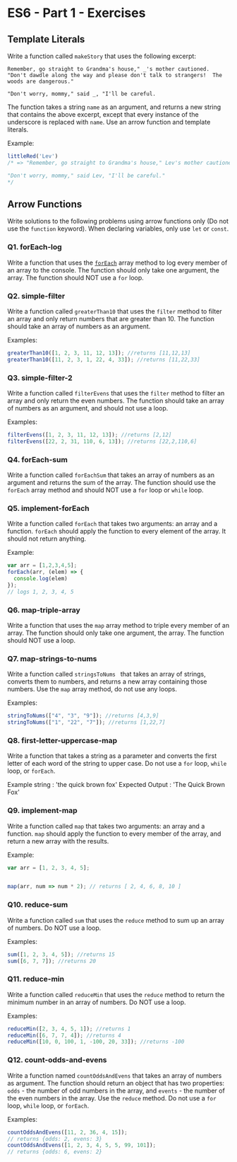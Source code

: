# ES6 - Part 1 - Exercises

## Template Literals

Write a function called `makeStory` that uses the following excerpt:

```text
Remember, go straight to Grandma's house," _'s mother cautioned.  "Don't dawdle along the way and please don't talk to strangers!  The woods are dangerous."

"Don't worry, mommy," said _, "I'll be careful.
```

The function takes a string `name` as an argument, and returns a new string that contains the above excerpt, except that every instance of the underscore is replaced with `name`. Use an arrow function and template literals.

Example:

```js
littleRed('Lev')
/* => "Remember, go straight to Grandma's house," Lev's mother cautioned.  "Don't dawdle along the way and please don't talk to strangers!  The woods are dangerous."

"Don't worry, mommy," said Lev, "I'll be careful."
*/
```

## Arrow Functions

Write solutions to the following problems using arrow functions only (Do not use the `function` keyword). When declaring variables, only use `let` or `const`.

### Q1. forEach-log

Write a function that uses the [`forEach`](http://www.w3schools.com/jsref/jsref_forEach.asp) array method to log every member of an array to the console. The function should only take one argument, the array. The function should NOT use a `for` loop.

### Q2. simple-filter

Write a function called `greaterThan10` that uses the `filter` method to filter an array and only return numbers that are greater than 10. The function should take an array of numbers as an argument.

Examples:

```js
greaterThan10([1, 2, 3, 11, 12, 13]); //returns [11,12,13]
greaterThan10([11, 2, 3, 1, 22, 4, 33]); //returns [11,22,33]
```

### Q3. simple-filter-2

Write a function called `filterEvens` that uses the `filter` method to filter an array and only return the even numbers. The function should take an array of numbers as an argument, and should not use a loop.

Examples:

```js
filterEvens([1, 2, 3, 11, 12, 13]); //returns [2,12]
filterEvens([22, 2, 31, 110, 6, 13]); //returns [22,2,110,6]
```

### Q4. forEach-sum

Write a function called `forEachSum` that takes an array of numbers as an argument and returns the sum of the array. The function should use the `forEach` array method and should NOT use a `for` loop or `while` loop.

### Q5. implement-forEach

Write a function called `forEach` that takes two arguments: an array and a function. `forEach` should apply the function to every element of the array. It should not return anything.

Example:

```javascript
var arr = [1,2,3,4,5];
forEach(arr, (elem) => {
  console.log(elem)
});
// logs 1, 2, 3, 4, 5
```

### Q6. map-triple-array

Write a function that uses the `map` array method to triple every member of an array. The function should only take one argument, the array. The function should NOT use a loop.

### Q7. map-strings-to-nums

Write a function called `stringsToNums ` that takes an array of strings, converts them to numbers, and returns a new array containing those numbers. Use the `map` array method, do not use any loops.

Examples:

```js
stringToNums(["4", "3", "9"]); //returns [4,3,9]
stringToNums(["1", "22", "7"]); //returns [1,22,7]
```

### Q8. first-letter-uppercase-map

Write a function that takes a string as a parameter and converts the first letter of each word of the string to upper case. Do not use a `for` loop, `while` loop, or `forEach`.

Example string : 'the quick brown fox'
Expected Output : 'The Quick Brown Fox'

### Q9. implement-map

Write a function called `map` that takes two arguments: an array and a function. `map` should apply the function to every member of the array, and return a new array with the results.

Example:

```javascript
var arr = [1, 2, 3, 4, 5];


map(arr, num => num * 2); // returns [ 2, 4, 6, 8, 10 ]
```

### Q10. reduce-sum

Write a function called `sum` that uses the `reduce` method to sum up an array of numbers. Do NOT use a loop.

Examples:

```js
sum([1, 2, 3, 4, 5]); //returns 15
sum([6, 7, 7]); //returns 20
```

### Q11. reduce-min

Write a function called `reduceMin` that uses the `reduce` method to return the minimum number in an array of numbers. Do NOT use a loop.

Examples:

```js
reduceMin([2, 3, 4, 5, 1]); //returns 1
reduceMin([6, 7, 7, 4]); //returns 4
reduceMin([10, 0, 100, 1, -100, 20, 33]); //returns -100
```

### Q12. count-odds-and-evens

Write a function named `countOddsAndEvens` that takes an array of numbers as argument. The function should return an object that has two properties: `odds` - the number of odd numbers in the array, and `events` - the number of the even numbers in the array. Use the `reduce` method. Do not use a `for` loop, `while` loop, or `forEach`.

Examples:

```javascript
countOddsAndEvens([11, 2, 36, 4, 15]);
// returns {odds: 2, evens: 3}
countOddsAndEvens([1, 2, 3, 4, 5, 5, 99, 101]);
// returns {odds: 6, evens: 2}
```
